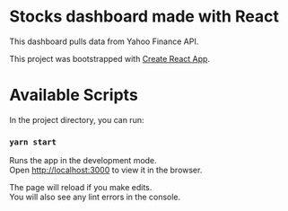 # Stocks dashboard made with React
This dashboard pulls data from Yahoo Finance API.

This project was bootstrapped with [Create React App](https://github.com/facebook/create-react-app).




# Available Scripts

In the project directory, you can run:

### `yarn start`

Runs the app in the development mode.\
Open [http://localhost:3000](http://localhost:3000) to view it in the browser.

The page will reload if you make edits.\
You will also see any lint errors in the console.


